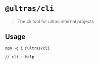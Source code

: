 # `@ultras/cli`

> The cli tool for ultras internal projects

## Usage

```
npm -g i @ultras/cli

// cli --help
```
